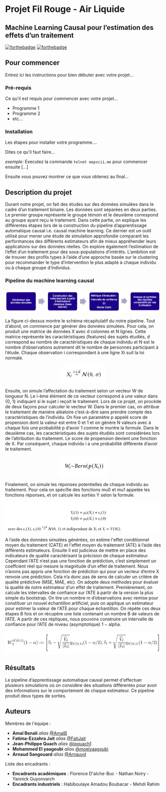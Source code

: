 # Projet Fil Rouge - Air Liquide 
## Machine Learning Causal pour l’estimation des effets d’un traitement

[![forthebadge](http://forthebadge.com/images/badges/built-with-love.svg)](http://forthebadge.com)  [![forthebadge](http://forthebadge.com/images/badges/powered-by-electricity.svg)](http://forthebadge.com)

## Pour commencer

Entrez ici les instructions pour bien débuter avec votre projet...

### Pré-requis

Ce qu'il est requis pour commencer avec votre projet...

- Programme 1
- Programme 2
- etc...

### Installation

Les étapes pour installer votre programme....

Dites ce qu'il faut faire...

_exemple_: Executez la commande ``telnet mapscii.me`` pour commencer ensuite [...]


Ensuite vous pouvez montrer ce que vous obtenez au final...

## Description du projet

Durant notre projet, on fait des études sur des données simulées dans le cadre d’un traitement binaire. Les données sont séparées en deux parties. Le premier groupe représente le groupe témoin et le deuxième correspond au groupe ayant reçu le traitement. 
Dans cette partie, on explique les différentes étapes lors de la construction du pipeline d’apprentissage automatique causal i.e. causal machine learning. Ce dernier est un outil utilisé pour mener une étude de simulation approfondie comparant les performances des différents estimateurs afin de mieux appréhender leurs applications sur des données réelles.
On explore également l’estimation de l’effet d’un traitement pour des sous-populations d’intérêts. L’ambition est de trouver des profils types à l’aide d’une approche basée sur le clustering pour recommander le type d’intervention le plus adapté à chaque individu ou à chaque groupe d’individus.

### Pipeline du machine learning causal

<p align="center">
    <img src='img/pipeline.JPG'>
</p> 

La figure ci-dessus montre le schéma récapitulatif du notre pipeline. Tout d’abord, on commence par générer des données simulées. Pour cela, on produit une matrice de données X avec d colonnes et N lignes. Cette matrice représente les caractéristiques (features) des sujets étudiés, d correspond au nombre de caractéristiques de chaque individu et N est le nombre d’observations autrement dit le nombre de personnes participant à l’étude. Chaque observation i correspondant à une ligne Xi suit la loi normale.

<p align="center">
    <img src='img/formule1.JPG'>
</p> 

Ensuite, on simule l’affectation du traitement selon un vecteur W de longueur N. Le i-ème élément de ce vecteur correspond à une valeur dans {0, 1} indiquant si le sujet i reçoit le traitement. Lors de ce projet, on procède de deux façons pour calculer le vecteur W. Dans le premier cas, on attribue le traitement de manière aléatoire c’est-à-dire sans prendre compte des caractéristiques de l’individu. On fixe un paramètre p appelé score de propension dont la valeur est entre 0 et 1 et on génère N valeurs avec à chaque fois une probabilité p d’avoir 1 comme le montre la formule. Dans le deuxième cas, les caractéristiques des sujets étudiés sont considérées lors de l’attribution du traitement. Le score de propension devient une fonction de X. Par conséquent, chaque individu i a une probabilité différente d’avoir le traitement.

<p align="center">
    <img src='img/formule2.JPG'>
</p> 

Finalement, on simule les réponses potentielles de chaque individu au traitement. Pour cela on spécifie des fonctions mu0 et mu1 appelée les fonctions réponses, et on calcule les sorties Y selon la formule.

<p align="center">
    <img src='img/formule3.JPG'>
</p> 

A l’aide des données simulées générées, on estime l'effet conditionnel moyen du traitement (CATE) et l'effet moyen du traitement (ATE) à l’aide des différents estimateurs.
Ensuite il est judicieux de mettre en place des indicateurs de qualité caractérisant la précision de chaque estimateur. Cependant l’ATE n’est pas une fonction de prédiction, c’est simplement un coeffcient réel qui mesure la magnitude d’un effet de traitement. Nous n’avons pas appris une fonction de prédiction qui pour un vecteur d’entre X renvoie une prédiction. Cela n’a donc pas de sens de calculer un critère de qualité prédictive (MSE, MAE, etc). On adopte deux méthodes pour évaluer la qualité de notre estimateur d’un effet de traitement.
Premièrement, on calcule les intervalles de confiance sur l’ATE à partir de la version la plus simple du bootstrap. On tire un nombre m d’observations avec remise pour constituer un nouvel échantillon artificiel, puis on applique un estimateur pour estimer la valeur de l'ATE pour chaque échantillon. On répète ces deux étapes B fois et on récupère une liste contenant un nombre B de valeurs de l’ATE. A partir de ces répliques, nous pouvons construire un intervalle de confiance pour l’ATE de niveau (asymptotique) 1 − alpha.

<p align="center">
    <img src='img/formule_IC.JPG'>
</p> 

## Résultats 

Le pipeline d’apprentissage automatique causal permet d'effectuer plusieurs simulations où on considère des situations différentes pour avoir des informations sur le comportement de chaque estimateur. Ce pipeline produit deux types de sorties.

## Auteurs
Membres de l'équipe : 
* **Amal Benali** _alias_ [@AmalB](https://github.com/)
* **Fatima-Ezzahra Jait** _alias_ [@FatiJait](https://github.com/FatiJait)
* **Jean-Philippe Quach** _alias_ [@jpquach1](https://github.com/jpquach1)
* **Mohammed El yaagoubi** _alias_ [@moelyaagoubi](https://github.com/moelyaagoubi)
* **Arnaud Sangouard** _alias_ [@Arnauyd](https://github.com/Arnauyd)

Liste des encadrants :
* **Encadrants académiques** : Florence D'alche-Buc - Nathan Noiry - Yannick Guyonvarch
* **Encadrants industriels** : Habiboulaye Amadou Boubacar - Mehdi Rahim



